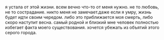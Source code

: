  я устала от этой жизни. всем вечно что-то от меня нужно. не то любовь, не то сострадание.
никто меня не замечает.даже если я умру, жизнь будет  идти своим чередом.
либо это приближается моя смерть, либо скоро наступит весна. самый родной и близкий мне человек полностью избегает факта моего существования. хочется убежать из объятий этого серого города.
